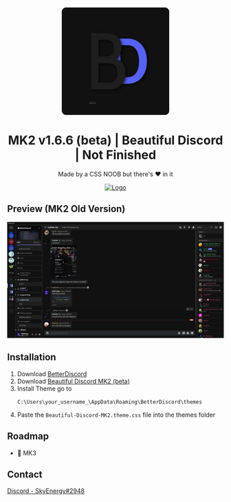 <!-- PROJECT LOGO -->
<br />
<div align="center">
  <a href="https://github.com/SkyEnergy0/Beautiful-Discord-Theme">
    <img src="images/Logo.png" alt="Logo" width="250" height="250">
  </a>
  
  <h1 align="center">MK2 v1.6.6 (beta) | Beautiful Discord | Not Finished</h1>

  <p align="center">
    Made by a CSS NOOB but there's ❤️ in it
  </p>
</div>

<div align="center">
  <a href="https://cdn.discordapp.com/attachments/1051825367008153620/1053727301780652112/image.png">
    <img src="https://cdn.discordapp.com/attachments/1051825367008153620/1053727301780652112/image.png" alt="Logo">
  </a>
</div>

<!-- ABOUT THE PROJECT -->
## Preview (MK2 Old Version)

<div align="center">
  <a href="https://cdn.discordapp.com/attachments/913890209224077382/1023278340653719683/unknown.png">
    <img src="images/screenshot-1.png" alt="Logo">
  </a>
</div>

## Installation

1. Download [BetterDiscord](https://betterdiscord.app)
2. Download [Beautiful Discord MK2 (beta)](https://github.com/SkyEnergy0/Beautiful-Discord-Theme/releases)
3. Install Theme go to
   ```
   C:\Users\your_username_\AppData\Roaming\BetterDiscord\themes
   ```
4. Paste the ```Beautiful-Discord-MK2.theme.css``` file into the themes folder

<!-- ROADMAP -->
## Roadmap

- 🔧 MK3

<!-- CONTACT -->
## Contact

 [Discord - SkyEnergy#2948](https://discord.com/channels/@me/1053728373035257876)
